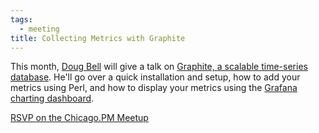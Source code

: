 ```yaml
---
tags:
  - meeting
title: Collecting Metrics with Graphite
---
```


This month, [Doug Bell](http://preaction.me) will give a talk on
[Graphite, a scalable time-series
database](http://graphite.readthedocs.org/en/latest). He'll go over
a quick installation and setup, how to add your metrics using Perl, and
how to display your metrics using the [Grafana charting
dashboard](http://grafana.org).

[RSVP on the Chicago.PM Meetup](http://www.meetup.com/ChicagoPM/events/227353550/)
